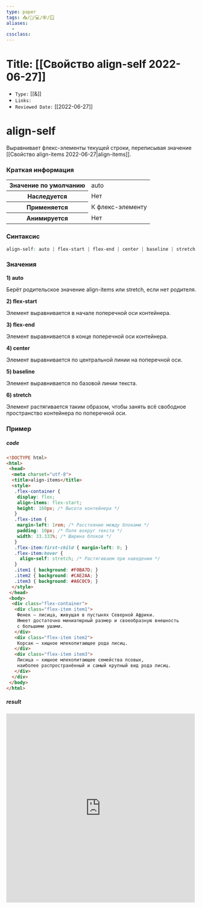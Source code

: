 ```yaml
---
type: paper
tags: 📥️/📜️/💻/🕸/🪟
aliases:
  - 
cssclass: 
---
```




# Title: **[[Свойство align-self 2022-06-27]]**
- `Type:` [[&]]
- `Links:`
- `Reviewed Date:` [[2022-06-27]]

# align-self

Выравнивает флекс-элементы текущей строки, переписывая значение [[Свойство align-items 2022-06-27|align-items]].

### Краткая информация
<table>
	<tbody>
		<tr>
			<th>Значение по умолчанию </th>
			<td>auto</td>
		</tr>
		<tr>
			<th>Наследуется</th>
			<td>Нет</td>
		</tr>
		<tr>
			<th>Применяется</th>
			<td>К флекс-элементу</td>
		</tr>
		<tr>
			<th>Анимируется</th>
			<td>Нет</td>
		</tr>
	</tbody>
</table>

### Синтаксис
```css
align-self: auto | flex-start | flex-end | center | baseline | stretch
```

### Значения
__1) auto__

Берёт родительское значение align-items или stretch, если нет родителя.

__2) flex-start__

Элемент выравнивается в начале поперечной оси контейнера.

__3) flex-end__

Элемент выравнивается в конце поперечной оси контейнера.

__4) center__

Элемент выравнивается по центральной линии на поперечной оси.

__5) baseline__

Элемент выравнивается по базовой линии текста.

__6) stretch__

Элемент растягивается таким образом, чтобы занять всё свободное пространство контейнера по поперечной оси.

### Пример
##### code
```html
<!DOCTYPE html>
<html>
 <head>
  <meta charset="utf-8">
  <title>align-items</title>
  <style>
   .flex-container {
    display: flex;
    align-items: flex-start;
    height: 160px; /* Высота контейнера */
   }
   .flex-item {
    margin-left: 1rem; /* Расстояние между блоками */
    padding: 10px; /* Поля вокруг текста */
    width: 33.333%; /* Ширина блоков */
   }
   .flex-item:first-child { margin-left: 0; }
   .flex-item:hover { 
     align-self: stretch; /* Растягиваем при наведении */
   }
   .item1 { background: #F0BA7D; }
   .item2 { background: #CAE2AA; }
   .item3 { background: #A6C0C9; }
  </style>
 </head> 
 <body>
  <div class="flex-container">
   <div class="flex-item item1">
    Фенек — лисица, живущая в пустынях Северной Африки. 
    Имеет достаточно миниатюрный размер и своеобразную внешность 
    с большими ушами.
   </div>
   <div class="flex-item item2">
    Корсак — хищное млекопитающее рода лисиц.
   </div>
   <div class="flex-item item3">
    Лисица — хищное млекопитающее семейства псовых, 
    наиболее распространённый и самый крупный вид рода лисиц.
   </div>
  </div>
 </body>
</html>
```

##### result
<iframe src="http://localhost:50000/align-self.html" style="background: white; border: none; width: 500px; height: 500px;"/></iframe>

